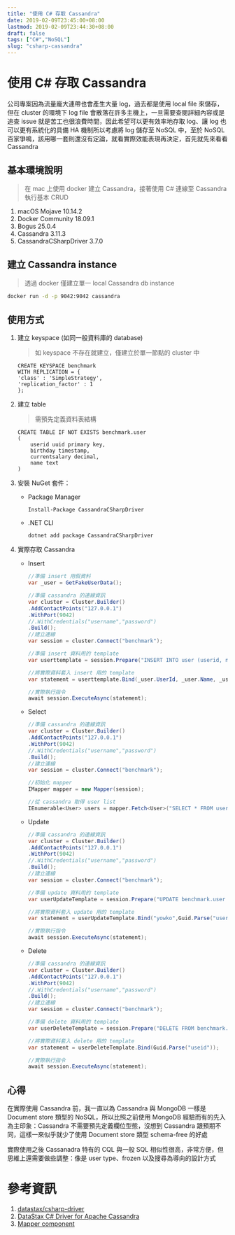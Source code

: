 ```yaml
---
title: "使用 C# 存取 Cassandra"
date: 2019-02-09T23:45:00+08:00
lastmod: 2019-02-09T23:44:30+08:00
draft: false
tags: ["C#","NoSQL"]
slug: "csharp-cassandra"
---
```

# 使用 C# 存取 Cassandra
公司專案因為流量龐大連帶也會產生大量 log，過去都是使用 local file 來儲存，但在 cluster 的環境下 log file 會散落在許多主機上，一旦需要查閱詳細內容或是追查 issue 就是苦工也很浪費時間，因此希望可以更有效率地存取 log、讓 log 也可以更有系統化的具備 HA 機制所以考慮將 log 儲存至 NoSQL 中，至於 NoSQL 百家爭鳴，該用哪一套則還沒有定論，就看實際效能表現再決定，首先就先來看看 Cassandra

## 基本環境說明

> 在 mac 上使用 docker 建立 Cassandra，接著使用 C# 連線至 Cassandra 執行基本 CRUD

1. macOS Mojave 10.14.2
2. Docker Community 18.09.1
3. Bogus 25.0.4
4. Cassandra 3.11.3
5. CassandraCSharpDriver 3.7.0

## 建立 Cassandra instance

> 透過 docker 僅建立單一 local Cassandra db instance

```bash
docker run -d -p 9042:9042 cassandra
```

## 使用方式
1. 建立 keyspace (如同一般資料庫的 database)

    > 如 keyspace 不存在就建立，僅建立於單一節點的 cluster 中

    ```
    CREATE KEYSPACE benchmark
    WITH REPLICATION = { 
    'class' : 'SimpleStrategy', 
    'replication_factor' : 1 
    };
    ```

2. 建立 table 

    >需預先定義資料表結構

    ```
    CREATE TABLE IF NOT EXISTS benchmark.user
    (
        userid uuid primary key,
        birthday timestamp,
        currentsalary decimal,
        name text
    )
    ```
3. 安裝 NuGet 套件：
    - Package Manager

        ```
        Install-Package CassandraCSharpDriver
        ``` 
    - .NET CLI

        ```
        dotnet add package CassandraCSharpDriver
        ```
4. 實際存取 Cassandra

    - Insert

        ```cs
        //準備 insert 用假資料
        var _user = GetFakeUserData();

        //準備 cassandra 的連線資訊
        var cluster = Cluster.Builder()
        .AddContactPoints("127.0.0.1")
        .WithPort(9042)
        //.WithCredentials("username","password")
        .Build();
        //建立連線
        var session = cluster.Connect("benchmark");

        //準備 insert 資料用的 template
        var userttemplate = session.Prepare("INSERT INTO user (userid, name, birthday, currentsalary) VALUES (?, ?, ?, ?)");

        //將實際資料套入 insert 用的 template
        var statement = userttemplate.Bind(_user.UserId, _user.Name, _user.Birthday, _user.CurrentSalary);

        //實際執行指令
        await session.ExecuteAsync(statement);
        ```

    - Select

        ```cs
        //準備 cassandra 的連線資訊
        var cluster = Cluster.Builder()
        .AddContactPoints("127.0.0.1")
        .WithPort(9042)
        //.WithCredentials("username","password")
        .Build();
        //建立連線
        var session = cluster.Connect("benchmark");

        //初始化 mapper
        IMapper mapper = new Mapper(session);
        
        //從 cassandra 取得 user list
        IEnumerable<User> users = mapper.Fetch<User>("SELECT * FROM user");

        ```
    - Update
    
        ```cs
        //準備 cassandra 的連線資訊
        var cluster = Cluster.Builder()
        .AddContactPoints("127.0.0.1")
        .WithPort(9042)
        //.WithCredentials("username","password")
        .Build();
        //建立連線
        var session = cluster.Connect("benchmark");

        //準備 update 資料用的 template
        var userUpdateTemplate = session.Prepare("UPDATE benchmark.user SET name=? WHERE userid=?");

        //將實際資料套入 update 用的 template
        var statement = userUpdateTemplate.Bind("yowko",Guid.Parse("userid"));

        //實際執行指令
        await session.ExecuteAsync(statement);
        ```
    - Delete

        ```cs
        //準備 cassandra 的連線資訊
        var cluster = Cluster.Builder()
        .AddContactPoints("127.0.0.1")
        .WithPort(9042)
        //.WithCredentials("username","password")
        .Build();
        //建立連線
        var session = cluster.Connect("benchmark");

        //準備 delete 資料用的 template
        var userDeleteTemplate = session.Prepare("DELETE FROM benchmark.user WHERE userid = ?; ");

        //將實際資料套入 delete 用的 template
        var statement = userDeleteTemplate.Bind(Guid.Parse("useid"));

        //實際執行指令
        await session.ExecuteAsync(statement);
        ```

## 心得
在實際使用 Cassandra 前，我一直以為 Cassandra 與 MongoDB 一樣是 Document store 類型的 NoSQL，所以比照之前使用 MongoDB 經驗而有的先入為主印象：Cassandra 不需要預先定義欄位型態，沒想到 Cassandra 跟預期不同，這樣一來似乎就少了使用 Document store 類型 schema-free 的好處

實際使用之後 Cassanadra 特有的 CQL 與一般 SQL 相似性很高，非常方便，但思維上還需要做些調整：像是 user type、frozen 以及搜尋為導向的設計方式

# 參考資訊
1. [datastax/csharp-driver](https://github.com/datastax/csharp-driver)
2. [DataStax C# Driver for Apache Cassandra](https://docs.datastax.com/en/developer/csharp-driver/3.7/)
3. [Mapper component](https://docs.datastax.com/en/developer/csharp-driver/3.7/features/components/mapper/)